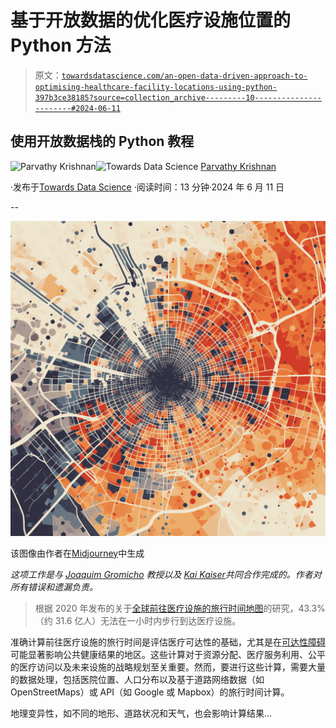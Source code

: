 # 基于开放数据的优化医疗设施位置的 Python 方法

> 原文：[`towardsdatascience.com/an-open-data-driven-approach-to-optimising-healthcare-facility-locations-using-python-397b3ce38185?source=collection_archive---------10-----------------------#2024-06-11`](https://towardsdatascience.com/an-open-data-driven-approach-to-optimising-healthcare-facility-locations-using-python-397b3ce38185?source=collection_archive---------10-----------------------#2024-06-11)

## 使用开放数据栈的 Python 教程

[](https://parvathykrishnank.medium.com/?source=post_page---byline--397b3ce38185--------------------------------)![Parvathy Krishnan](https://parvathykrishnank.medium.com/?source=post_page---byline--397b3ce38185--------------------------------)[](https://towardsdatascience.com/?source=post_page---byline--397b3ce38185--------------------------------)![Towards Data Science](https://towardsdatascience.com/?source=post_page---byline--397b3ce38185--------------------------------) [Parvathy Krishnan](https://parvathykrishnank.medium.com/?source=post_page---byline--397b3ce38185--------------------------------)

·发布于[Towards Data Science](https://towardsdatascience.com/?source=post_page---byline--397b3ce38185--------------------------------) ·阅读时间：13 分钟·2024 年 6 月 11 日

--

![](img/d246a081892d5477ad655a73bb1d8de8.png)

该图像由作者在[Midjourney](https://www.midjourney.com/app/)中生成

*这项工作是与* [*Joaquim Gromicho*](https://www.linkedin.com/in/joaquim-gromicho-a891643) *教授以及* [*Kai Kaiser*](https://medium.com/u/ea66398a2a31)*共同合作完成的。作者对所有错误和遗漏负责。*

> 根据 2020 年发布的关于[全球前往医疗设施的旅行时间地图](https://www.nature.com/articles/s41591-020-1059-1)的研究，43.3%（约 31.6 亿人）无法在一小时内步行到达医疗设施。 

准确计算前往医疗设施的旅行时间是评估医疗可达性的基础，尤其是在[可达性障碍](https://www.ncbi.nlm.nih.gov/pmc/articles/PMC5178808/)可能显著影响公共健康结果的地区。这些计算对于资源分配、医疗服务利用、公平的医疗访问以及未来设施的战略规划至关重要。然而，要进行这些计算，需要大量的数据处理，包括医院位置、人口分布以及基于道路网络数据（如 OpenStreetMaps）或 API（如 Google 或 Mapbox）的旅行时间计算。

地理变异性，如不同的地形、道路状况和天气，也会影响计算结果…
